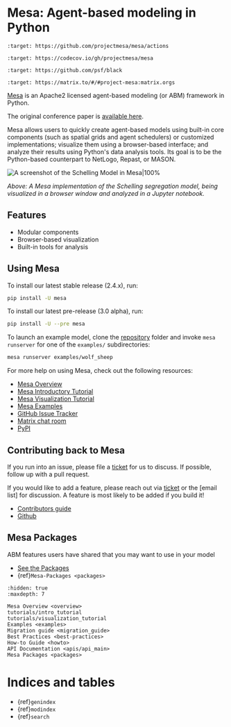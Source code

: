 # Mesa: Agent-based modeling in Python

```{image} https://github.com/projectmesa/mesa/workflows/build/badge.svg
:target: https://github.com/projectmesa/mesa/actions
```

```{image} https://codecov.io/gh/projectmesa/mesa/branch/main/graph/badge.svg
:target: https://codecov.io/gh/projectmesa/mesa
```

```{image} https://img.shields.io/badge/code%20style-black-000000.svg
:target: https://github.com/psf/black
```

```{image} https://img.shields.io/matrix/project-mesa:matrix.org?label=chat&logo=Matrix
:target: https://matrix.to/#/#project-mesa:matrix.orgs
```

[Mesa] is an Apache2 licensed agent-based modeling (or ABM) framework in Python.

The original conference paper is [available here](http://conference.scipy.org.s3-website-us-east-1.amazonaws.com/proceedings/scipy2015/jacqueline_kazil.html).

Mesa allows users to quickly create agent-based models using built-in core components (such as spatial grids and agent schedulers) or customized implementations; visualize them using a browser-based interface; and analyze their results using Python's data analysis tools. Its goal is to be the Python-based counterpart to NetLogo, Repast, or MASON.


![A screenshot of the Schelling Model in Mesa|100%](https://raw.githubusercontent.com/projectmesa/mesa/main/docs/images/Mesa_Screenshot.png)


*Above: A Mesa implementation of the Schelling segregation model,
being visualized in a browser window and analyzed in a Jupyter
notebook.*

## Features

- Modular components
- Browser-based visualization
- Built-in tools for analysis

## Using Mesa

To install our latest stable release (2.4.x), run:

``` bash
pip install -U mesa
```

To install our latest pre-release (3.0 alpha), run:

``` bash
pip install -U --pre mesa
```

To launch an example model, clone the [repository](https://github.com/projectmesa/mesa) folder and invoke `mesa runserver` for one of the `examples/` subdirectories:

```bash
mesa runserver examples/wolf_sheep
```

For more help on using Mesa, check out the following resources:

- [Mesa Overview]
- [Mesa Introductory Tutorial]
- [Mesa Visualization Tutorial]
- [Mesa Examples]
- [GitHub Issue Tracker]
- [Matrix chat room]
- [PyPI]

## Contributing back to Mesa

If you run into an issue, please file a [ticket] for us to discuss. If possible, follow up with a pull request.

If you would like to add a feature, please reach out via [ticket] or the [email list] for discussion. A feature is most likely to be added if you build it!

- [Contributors guide]
- [Github]

## Mesa Packages

ABM features users have shared that you may want to use in your model

- [See the Packages](https://github.com/projectmesa/mesa/wiki)
- {ref}`Mesa-Packages <packages>`

```{toctree}
:hidden: true
:maxdepth: 7

Mesa Overview <overview>
tutorials/intro_tutorial
tutorials/visualization_tutorial
Examples <examples>
Migration guide <migration_guide>
Best Practices <best-practices>
How-to Guide <howto>
API Documentation <apis/api_main>
Mesa Packages <packages>
```

# Indices and tables

- {ref}`genindex`
- {ref}`modindex`
- {ref}`search`

[contributors guide]: https://github.com/projectmesa/mesa/blob/main/CONTRIBUTING.md
[github]: https://github.com/projectmesa/mesa/
[github issue tracker]: https://github.com/projectmesa/mesa/issues
[matrix chat room]: https://matrix.to/#/#project-mesa:matrix.org
[mesa]: https://github.com/projectmesa/mesa/
[mesa overview]: overview
[mesa examples]: https://github.com/projectmesa/mesa-examples
[mesa introductory tutorial]: tutorials/intro_tutorial
[mesa visualization tutorial]: tutorials/visualization_tutorial
[pypi]: https://pypi.python.org/pypi/Mesa/
[ticket]: https://github.com/projectmesa/mesa/issues
